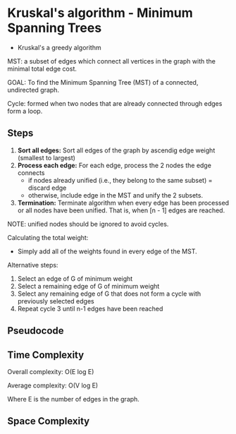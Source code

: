 # Kruskal's algorithm - Minimum Spanning Trees

- Kruskal's a greedy algorithm

MST: a subset of edges which connect all vertices in the graph with the minimal total edge cost. 

GOAL: To find the Minimum Spanning Tree (MST) of a connected, undirected graph.

Cycle: formed when two nodes that are already connected through edges form a loop. 


## Steps

1. **Sort all edges:** Sort all edges of the graph by ascendig edge weight (smallest to largest)
2. **Process each edge:** For each edge, process the 2 nodes the edge connects 
    - if nodes already unified (i.e., they belong to the same subset) = discard edge
    - otherwise, include edge in the MST and unify the 2 subsets.
3. **Termination:** Terminate algorithm when every edge has been processed or all nodes have been unified. That is, when [n - 1] edges are reached. 

NOTE: unified nodes should be ignored to avoid cycles. 

Calculating the total weight:
- Simply add all of the weights found in every edge of the MST. 

Alternative steps: 

1. Select an edge of G of minimum weight
2. Select a remaining edge of G of minimum weight
3. Select any remaining edge of G that does not form a cycle with previously selected edges
4. Repeat cycle 3 until n-1 edges have been reached

## Pseudocode


## Time Complexity

Overall complexity: O(E log E)

Average complexity: O(V log E)

Where E is the number of edges in the graph.

## Space Complexity
